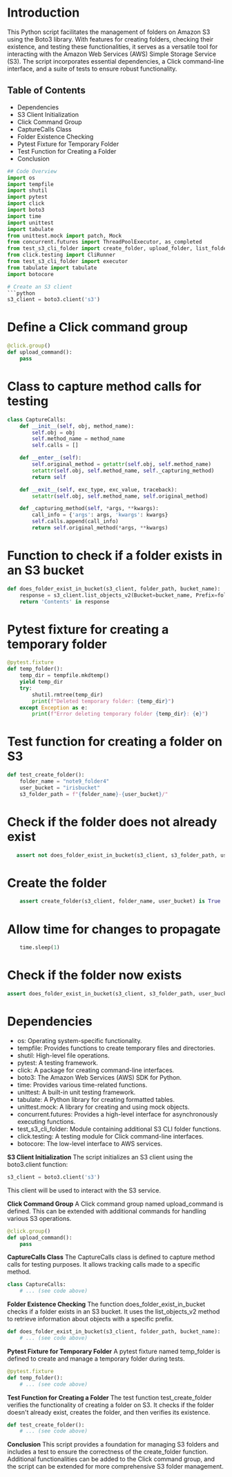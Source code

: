 # Introduction
This Python script facilitates the management of folders on Amazon S3 using the Boto3 library. With features for creating folders, checking their existence, and testing these functionalities, it serves as a versatile tool for interacting with the Amazon Web Services (AWS) Simple Storage Service (S3). The script incorporates essential dependencies, a Click command-line interface, and a suite of tests to ensure robust functionality.

## Table of Contents
- Dependencies
- S3 Client Initialization
- Click Command Group
- CaptureCalls Class
- Folder Existence Checking
- Pytest Fixture for Temporary Folder
- Test Function for Creating a Folder
- Conclusion

```python
## Code Overview
import os
import tempfile
import shutil
import pytest
import click
import boto3
import time
import unittest
import tabulate
from unittest.mock import patch, Mock
from concurrent.futures import ThreadPoolExecutor, as_completed
from test_s3_cli_folder import create_folder, upload_folder, list_folder_contents, delete_files_interactive
from click.testing import CliRunner
from test_s3_cli_folder import executor
from tabulate import tabulate
import botocore

# Create an S3 client
```python
s3_client = boto3.client('s3')
```
# Define a Click command group
```python
@click.group()
def upload_command():
    pass
```
# Class to capture method calls for testing
```python
class CaptureCalls:
    def __init__(self, obj, method_name):
        self.obj = obj
        self.method_name = method_name
        self.calls = []

    def __enter__(self):
        self.original_method = getattr(self.obj, self.method_name)
        setattr(self.obj, self.method_name, self._capturing_method)
        return self

    def __exit__(self, exc_type, exc_value, traceback):
        setattr(self.obj, self.method_name, self.original_method)

    def _capturing_method(self, *args, **kwargs):
        call_info = {'args': args, 'kwargs': kwargs}
        self.calls.append(call_info)
        return self.original_method(*args, **kwargs)
```

# Function to check if a folder exists in an S3 bucket
```python
def does_folder_exist_in_bucket(s3_client, folder_path, bucket_name):
    response = s3_client.list_objects_v2(Bucket=bucket_name, Prefix=folder_path)
    return 'Contents' in response
```
# Pytest fixture for creating a temporary folder
```python
@pytest.fixture
def temp_folder():
    temp_dir = tempfile.mkdtemp()
    yield temp_dir
    try:
        shutil.rmtree(temp_dir)
        print(f"Deleted temporary folder: {temp_dir}")
    except Exception as e:
        print(f"Error deleting temporary folder {temp_dir}: {e}")
```
# Test function for creating a folder on S3
```python
def test_create_folder():
    folder_name = "note9_folder4"
    user_bucket = "irisbucket"
    s3_folder_path = f"{folder_name}-{user_bucket}/"
```
 # Check if the folder does not already exist
 ```python
    assert not does_folder_exist_in_bucket(s3_client, s3_folder_path, user_bucket), f"Folder already exists in bucket: {s3_folder_path}"
```
# Create the folder
```python
    assert create_folder(s3_client, folder_name, user_bucket) is True
```
# Allow time for changes to propagate
```python
    time.sleep(1)
```
# Check if the folder now exists
```python
assert does_folder_exist_in_bucket(s3_client, s3_folder_path, user_bucket), f"Folder does not exist in bucket: {s3_folder_path}"
```
# Dependencies
- os: Operating system-specific functionality.
- tempfile: Provides functions to create temporary files and directories.
- shutil: High-level file operations.
- pytest: A testing framework.
- click: A package for creating command-line interfaces.
- boto3: The Amazon Web Services (AWS) SDK for Python.
- time: Provides various time-related functions.
- unittest: A built-in unit testing framework.
- tabulate: A Python library for creating formatted tables.
- unittest.mock: A library for creating and using mock objects.
- concurrent.futures: Provides a high-level interface for asynchronously executing functions.
- test_s3_cli_folder: Module containing additional S3 CLI folder functions.
- click.testing: A testing module for Click command-line interfaces.
- botocore: The low-level interface to AWS services.

**S3 Client Initialization**
The script initializes an S3 client using the boto3.client function:
```python
s3_client = boto3.client('s3')
```
This client will be used to interact with the S3 service.

**Click Command Group**
A Click command group named upload_command is defined. This can be extended with additional commands for handling various S3 operations.
```python
@click.group()
def upload_command():
    pass
```
**CaptureCalls Class**
The CaptureCalls class is defined to capture method calls for testing purposes. It allows tracking calls made to a specific method.
```python
class CaptureCalls:
    # ... (see code above)
```

**Folder Existence Checking**
The function does_folder_exist_in_bucket checks if a folder exists in an S3 bucket. It uses the list_objects_v2 method to retrieve information about objects with a specific prefix.
```python
def does_folder_exist_in_bucket(s3_client, folder_path, bucket_name):
    # ... (see code above)
```
**Pytest Fixture for Temporary Folder**
A pytest fixture named temp_folder is defined to create and manage a temporary folder during tests.
```python
@pytest.fixture
def temp_folder():
    # ... (see code above)
```
**Test Function for Creating a Folder**
The test function test_create_folder verifies the functionality of creating a folder on S3. It checks if the folder doesn't already exist, creates the folder, and then verifies its existence.
```python
def test_create_folder():
    # ... (see code above)
```
**Conclusion**
This script provides a foundation for managing S3 folders and includes a test to ensure the correctness of the create_folder function. Additional functionalities can be added to the Click command group, and the script can be extended for more comprehensive S3 folder management.
